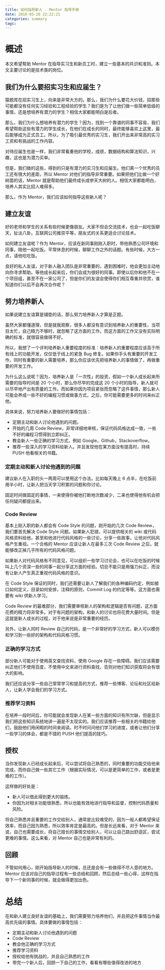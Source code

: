 ```yaml
---
title: 如何指导新人 - Mentor 指导手册
date: 2016-05-26 22:22:21
categories: summary
tags:
---
```


# 概述

本文希望帮助 Mentor 在指导实习生和新员工时，建立一些基本的共识和准则。本文主要讨论的是技术类的岗位。

## 我们为什么要招实习生和应届生？

猿题库在招实习生上，向来是非常大方的。那么，我们为什么要花大价钱，招那些可能都没有任何实习经验和工程经验的学生？我们是为了让他们做一些简单低级的事情，还是想培养有潜力的学生？相信大家都能明白是后者。

那么，我们为什么想培养有潜力的学生？因为，找到一个靠谱的同事不容易，我们希望帮助这些有潜力的学生成长，在他们在成长的同时，最终能够喜欢上这里，最后能够成为正式员工。所以，为了吸引最优秀的实习生，我们开出来非常高的实习工资和有挑战的工作内容。

对待应届生也是一样，我们非常看重他的学校，成绩，数据结构和算法知识，兴趣，这也是为潜力买单。

但是，我们做的这些，得到的只是有潜力的实习生和应届生。他们离一个优秀的员工还有很大的差距，所以 Mentor 对他们的指导非常重要。如果把他们比做一个好树苗的话，Mentor 就是帮助他们最终成长成参天大树的人。相信大家都能明白，培养人其实比招人难得多。

那么，作为 Mentor，我们应该如何指导这些新人呢？

## 建立友谊

好的老师和学生的关系有些时候更像朋友。大家不但会交流技术，也会一起吃饭聊天，扯淡八卦。互联网公司推崇平等，朋友式的关系更适合讨论技术。

如何建立友谊呢？作为 Mentor，应该在新同事刚刚入职时，带他熟悉公司环境和同事，陪他一起吃饭。平常休息的时候，聊聊工作之外的话题。有些时候，大方一点，请他吃吃饭。

良好的私人友谊，对于新人融入团队是非常重要的，遇到困难时，他会更加主动地向你寻求帮助。等他成长起来后，你们会成为很好的同事。即使以后你和他不在一个项目组，甚至不在一家公司了，但是你们的友谊会使得你们相互尊重并欣赏，谁知道你们以后不会再次合作呢？

## 努力培养新人

如果说建立友谊算是铺垫的话，那么努力培养新人才算是正题。

虽然大家都懂道理，但是就我观察，很多人都没有意识到培养新人的重要性，当项目太忙，自己精力不够时，就忽略了这方面的工作。而这方面的工作又没有实际明确的标准，就很容易做得不好。

所以，我想了一个评判培养新人重要程度的标准：培养新人的重要程度应该高于所有线上的功能开发，仅仅低于线上的紧急 Bug 修复。如果你手头有重要的开发工作，同时有重要的新人需要培养，那么你应该优先把培养新人的事情做了，再做重要的开发工作。

为什么这么说呢？因为，培养新人是「一次性」的投资，假如一个新人成长起来所需要的指导时间是 20 个小时，那么你尽早的完成这 20 个小时的指导，新人就可以尽早地产出有质量的工作。而如果你因为项目紧张而忽略了这件事情，那么新人可能会养成一些不好的编程习惯或做事方式，之后，你可能需要更多的时间来纠正他。

具体来说，努力培养新人要做好的事情包括：

 * 定期主动和新人讨论他遇到的问题。
 * 开始的几周 Code Review，非常详细地审核，保证代码风格达成一致，一些不好的编程习惯得到立即纠正。
 * 教会新人一些正确的学习方式，例如 Google，Github，Stackoverflow。
 * 推荐一些深入的学习资料给新人。并且发现他在某方面没有提高时，持续 PUSH 他看相关的书籍。

### 定期主动和新人讨论他遇到的问题

建议新人在入职的头一两周可以使用这个办法。比如每天晚上 6 点半，在吃饭前用半小时，让新人把当天学习积累的问题和你讨论。

固定时间做固定的事情，一来使得你被他打断地次数减少，二来也使得他有机会把任何疑问都提出来。

### Code Review

基本上刚入职的新人都会有 Code Style 的问题，刚开始的几次 Code Review，我们要首先解决 Code Style 问题。如果新人犯错，可以提供相关的 wiki 或代码风格资料给他，甚至和他进行代码风格的一些讨论，分享一些故事，让他对代码风格产生重视。一个合格的 Mentor 应该让新人在最多三次 Code Review 之后，就能够改正掉几乎所有的代码风格问题。

如果新人对代码风格有不同意见，可以组织一些学习讨论会，也可以在吃饭的时候叫上几个资深一些的同事一起分享这方面的经验。切忌不能只是用强力纠正，而没有让新人产生真正重视代码风格的意识。

在 Code Style 保证的同时，我们还需要让新人了解我们的各种编码约定，例如接口如何定义，目录如何安排，注释的原则，Commit Log 的约定等等。这方面也需要有 wiki 供新人学习。

Code Review 的最难部分，我们需要审核新人的架构和逻辑是否有问题，这方面花费的精力将非常多。对于有问题的架构，和新人的讨论也将花费大量时间。但是这就是新人成长的过程，对于他来说是非常重要的经历。

另外，让新人同时 Review 自己的代码，是一个非常好的学习方式，新人可以模仿和学习到一些好的架构和代码风格习惯。

### 正确的学习方式

部分新人可能对于使用英文查找资料，使用 Google 存在一些障碍。我们应该需要纠正他们不使用百度，不使用中文来进行资料查找，否则对他们知识获取将会有很大的影响。

我们还应该分享一些自己常常学习和提高的方式，推荐一些博客、论坛和社区给新人，让新人学会我们的学习方式。

### 推荐学习资料

在培养一段时间后，你可能就会发现新人在某一些方面的知识有所欠缺，但是显示我们把这些知识系统地讲一遍是不太现实的。我们应该推荐一些相关的书籍给他们，鼓励他们用闲暇的时间来阅读。时不时问问他们学习的进度，或者让他们分享一些学习的体会，都是不错的 PUSH 他们提高的技巧。

## 授权

当你发现新人已经成长起来后，可以尝试将自己熟悉的，同时重要的功能交给他来完成，而你自己做一些其它工作（根据实际情况，可以是更简单的工作，或者是更难的工作）。

这样做的好处是：
 * 新人可以借此得到更大的锻炼。
 * 你因为对相关功能很熟悉，所以也能有效地进行指导和监督，控制代码质量和风险。

将自己熟悉并且重要的工作交给别人，通常是比较难受的，因为一般人都希望保证效率，而自己因为熟悉，所以效率肯定是最高的。但是长远来看，对于 Mentor 来说，自己也需要成长，将自己擅长的事情交给别人，可以让自己跳出舒适区，尝试更难的事情。这么来看，对 Mentor 自己也是非常有利的。

## 回顾

不管如何用心，刚开始指导新人的时候，总还是会有一些做得不尽人意的地方。Mentor 应该对自己的指导过程有一些总结和回顾，然后总结一些心得，这样在指导下一个新同事的时候，就会做得更加出色。


# 总结

在和新人建立良好友谊的基础上，我们需要努力培养他们，并且把这件事情当作最高优先级的事情。具体要做的事情包括：
 
 * 定期主动和新人讨论他遇到的问题
 * Code Review
 * 教会他正确的学习方式
 * 推荐学习资料
 * 授权给他有挑战的，并且自己熟悉的工作
 * 带完一个新人后，回顾一下自己的工作，看看有哪些值得改进的地方


